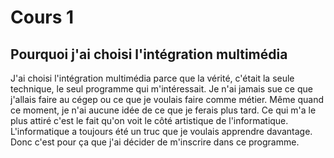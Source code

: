 # Cours 1
## Pourquoi j'ai choisi l'intégration multimédia
J'ai choisi l'intégration multimédia parce que la vérité, c'était la seule technique, le seul programme qui m'intéressait. Je n'ai jamais sue ce que j'allais faire au cégep ou ce que je voulais faire comme métier. Même quand ce moment, je n'ai aucune idée de ce que je ferais plus tard. Ce qui m'a le plus attiré c'est le fait qu'on voit le côté artistique de l'informatique. L'informatique a toujours été un truc que je voulais apprendre davantage. Donc c'est pour ça que j'ai décider de m'inscrire dans ce programme.



